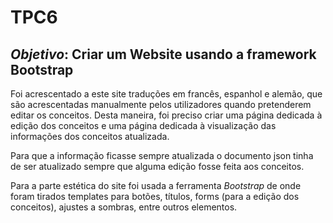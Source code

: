 # TPC6
## *Objetivo*: Criar um Website usando a framework Bootstrap

Foi acrescentado a este site traduções em francês, espanhol e alemão, que são acrescentadas manualmente pelos utilizadores quando pretenderem editar os conceitos. Desta maneira, foi preciso criar uma página dedicada à edição dos conceitos e uma página dedicada à visualização das informações dos conceitos atualizada.

Para que a informação ficasse sempre atualizada o documento json tinha de ser atualizado sempre que alguma edição fosse feita aos conceitos.

Para a parte estética do site foi usada a ferramenta *Bootstrap* de onde foram tirados templates para botões, títulos, forms (para a edição dos conceitos), ajustes a sombras, entre outros elementos. 